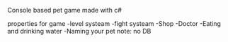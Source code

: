 Console based pet game made with c#

properties for game -level systeam -fight systeam -Shop -Doctor -Eating and drinking water -Naming your pet note: no DB

